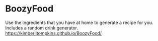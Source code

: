 # BoozyFood
Use the ingredients that you have at home to generate a recipe for you.  Includes a random drink generator.
https://kimberlitompkins.github.io/BoozyFood/
